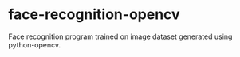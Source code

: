 # face-recognition-opencv
Face recognition program trained on image dataset generated using python-opencv.
